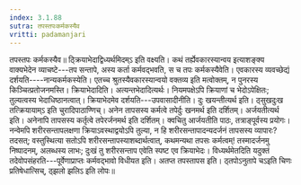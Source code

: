 ```yaml
---
index: 3.1.88
sutra: तपस्तपःकर्मकस्यैव
vritti: padamanjari
---
```


 तपस्तपः कर्मकस्यैव॥ ठ्क्रियाभेदाद्विध्यर्थमिदम्ऽ इति वक्ष्यति। कथं तर्ह्येवकारस्यान्वय इत्याशङ्क्य वाक्यभेदेन व्याचष्टे---तप सन्तापे, अस्य कर्ता कर्मवद्भवति, स च तपः कर्मकस्यैवेति। एवकारस्य व्यवच्छेद्यं दर्शयति----नान्यकर्मकस्येति। एतच्च श्रुतस्यैवकारस्यान्वयो वक्तव्य इति मत्वोक्तम्, न पुनरस्य किञ्चित्प्रतोजनमस्ति। क्रियाभेदादिति। अत्यन्तभेदादित्यर्थः। नियमपक्षेऽपि क्रियाणां च भेदोऽपेक्षितः; तुल्यत्वस्य भेदाधिष्ठानत्वात्। क्रियाभेदमेव दर्शयति---उपवासादीनीति। दुः खयन्तीत्यर्थ इति। ठ्सुखदुःख तत्क्रियायाम्ऽ इति चुरादिपाठाण्णिच्। अनेन तापसस्य कर्मत्वे तपेर्दुः खनमर्थ इति दर्शितम्। अर्जयतीत्यर्थ इति। अनेनापि तापसस्य कर्तृत्वे तपेरर्जनमर्थ इति दर्शितम्। क्वचितु आर्जयतीति पाठः, तत्राङ्पूर्वस्य प्रयोगः। नन्वेमपि शरीरसन्तापलक्षणा क्रियाऽवस्थाद्वयोऽपि तुल्या, न हि शरीरसन्तापादन्यदर्जनं तापसस्य व्यापारः? तदसत्; वस्तुस्थित्या सतोऽपि शरीरसन्तापस्याशब्दार्थत्वात्, कथमन्यथा तपसः कर्मत्वम्! तस्मादर्जनमु निष्पादनम्, अलब्धस्य लाभः; दुःखं तु शरीरसन्ताप एवेति स्पष्ट एव क्रियाभेदः। विध्यर्थमेतदिति यदुक्तं तदेवोपसंहरति---पूर्वेणाप्राप्तः कर्मवद्भावो विधीयत इति। अतप्त तपस्तापस इति। ठ्तपोऽनुतापे चऽइति चिणः प्रतिषेधात्सिच्, ठ्झलो झलिऽ इति लोपः॥